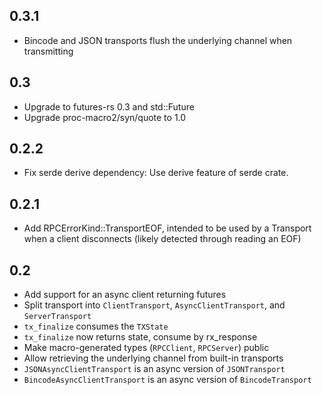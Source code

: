 ## 0.3.1
  * Bincode and JSON transports flush the underlying channel when transmitting
## 0.3
  * Upgrade to futures-rs 0.3 and std::Future
  * Upgrade proc-macro2/syn/quote to 1.0
## 0.2.2
 * Fix serde derive dependency: Use derive feature of serde crate.

## 0.2.1
 * Add RPCErrorKind::TransportEOF, intended to be used by a Transport
   when a client disconnects (likely detected through reading an EOF)

## 0.2
 * Add support for an async client returning futures
 * Split transport into `ClientTransport`, `AsyncClientTransport`, and `ServerTransport`
 * `tx_finalize` consumes the `TXState`
 * `tx_finalize` now returns state, consume by rx\_response
 * Make macro-generated types (`RPCClient`, `RPCServer`) public
 * Allow retrieving the underlying channel from built-in transports
 * `JSONAsyncClientTransport` is an async version of `JSONTransport`
 * `BincodeAsyncClientTransport` is an async version of `BincodeTransport`
